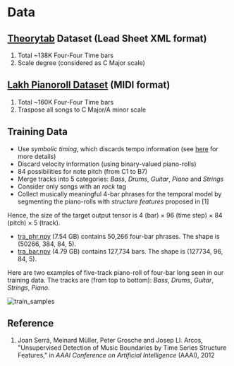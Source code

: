 # Data

## [Theorytab](https://www.hooktheory.com/theorytab) Dataset (Lead Sheet XML format)
  1. Total ~138K Four-Four Time bars
  1. Scale degree (considered as C Major scale)

## [Lakh Pianoroll Dataset](https://salu133445.github.io/lakh-pianoroll-dataset/) (MIDI format)
  1. Total ~160K Four-Four Time bars
  1. Traspose all songs to C Major/A minor scale

## Training Data

- Use *symbolic timing*, which discards tempo information
  (see [here](https://salu133445.github.io/lakh-pianoroll-dataset/representation) for more
  details)
- Discard velocity information (using binary-valued piano-rolls)
- 84 possibilities for note pitch (from C1 to B7)
- Merge tracks into 5 categories: *Bass*, *Drums*, *Guitar*, *Piano* and
  *Strings*
- Consider only songs with an *rock* tag
- Collect musically meaningful 4-bar phrases for the temporal model by
  segmenting the piano-rolls with *structure features* proposed in [1]

Hence, the size of the target output tensor is 4 (bar) &times; 96 (time step)
&times; 84 (pitch) &times; 5 (track).

- [tra_phr.npy](https://drive.google.com/uc?id=1-bQCO6ZxpIgdMM7zXhNJViovHjtBKXde&export=download)
  (7.54 GB) contains 50,266 four-bar phrases. The shape is (50266, 384, 84, 5).
- [tra_bar.npy](https://drive.google.com/uc?id=1Xxj6WU82fcgY9UtBpXJGOspoUkMu58xC&export=download)
  (4.79 GB) contains 127,734 bars. The shape is (127734, 96, 84, 5).

Here are two examples of five-track piano-roll of four-bar long seen in our
training data. The tracks are (from top to bottom): <i>Bass</i>, <i>Drums</i>,
<i>Guitar</i>, <i>Strings</i>, <i>Piano</i>.

<img src="figs/train_samples.png" alt="train_samples" style="max-height:200px; display:block; margin:auto">

## Reference

1. Joan Serrá, Meinard Müller, Peter Grosche and Josep Ll. Arcos,
   "Unsupervised Detection of Music Boundaries by Time Series Structure
   Features,"
   in *AAAI Conference on Artificial Intelligence* (AAAI), 2012
   
